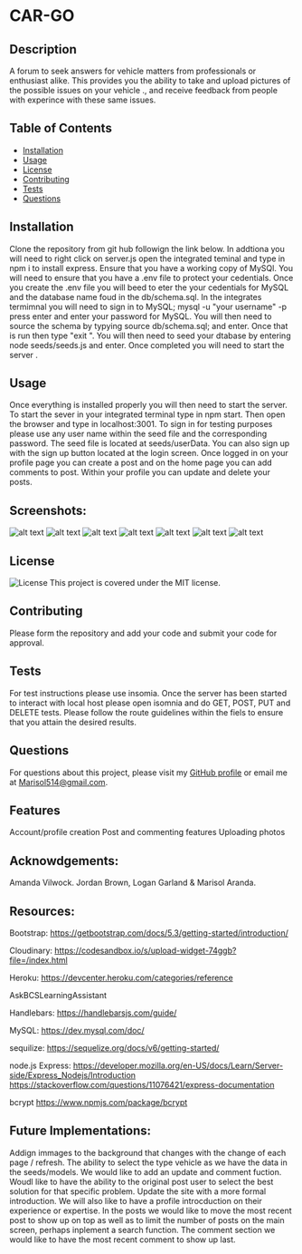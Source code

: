 
# CAR-GO

## Description
A forum to seek answers for vehicle matters from professionals or enthusiast alike. This provides you the ability to take and upload pictures of the possible issues     on your vehicle .,  and receive feedback from people with experince with these same issues. 

## Table of Contents
- [Installation](#installation)
- [Usage](#usage)
- [License](#license)
- [Contributing](#contributing)
- [Tests](#tests)
- [Questions](#questions)

## Installation
Clone the repository from git hub followign the link below. In addtiona you will need to right click on server.js open the integrated teminal and type in npm i to install express. Ensure that you have a working copy of MySQl. You will need to ensure that you have a .env file to protect your cedentials. Once you create the .env file you will beed to eter the your cedentials for MySQL and the database name foud in the db/schema.sql. In the integrates termimnal you will need to sign in to MySQL; mysql -u "your username" -p press enter and enter your password for MySQL.  You will then need to source the schema by typying  source db/schema.sql; and enter. Once that is run then type "exit ".  You will then need to seed your dtabase by entering node seeds/seeds.js and enter. Once completed you will need to start the server .

## Usage
Once everything is installed properly you will then need to start the server. To start the sever in your integrated terminal type in npm start. Then open the browser and type in localhost:3001. To sign in for testing purposes please use any user name within the seed file and the corresponding password. The seed file is located at seeds/userData. You can also sign  up with the sign up button located at the login  screen. Once logged in on your profile page you can create a post  and on the home page you can add comments to post. Within your profile you can update and delete your posts.

## Screenshots: 

![alt text](public/images/editpost.png) ![alt text](public/images/homepage.png) ![alt text](public/images/loginpage.png) ![alt text](public/images/newpost.png) ![alt text](public/images/profilepage.png) ![alt text](public/images/signup.png) ![alt text](public/images/singlepost.png)

## License
![License](https://img.shields.io/badge/License-MIT-blue.svg)
This project is covered under the MIT license.

## Contributing
Please form the repository and add your code and submit your code for approval.

## Tests
For test instructions please use insomia. Once the server has been started to interact with local host please open isomnia and do GET, POST, PUT and DELETE tests. Please follow the route guidelines within the fiels to ensure that you  attain the desired results. 

## Questions
For questions about this project, please visit my [GitHub profile](https://github.com/Marisol514) or email me at Marisol514@gmail.com.

## Features

Account/profile creation
Post and commenting features
Uploading photos

## Acknowdgements: 

Amanda Vilwock. Jordan Brown, Logan Garland & Marisol Aranda. 

## Resources: 

Bootstrap: https://getbootstrap.com/docs/5.3/getting-started/introduction/

Cloudinary: https://codesandbox.io/s/upload-widget-74ggb?file=/index.html

Heroku: https://devcenter.heroku.com/categories/reference

AskBCSLearningAssistant

Handlebars: https://handlebarsjs.com/guide/

MySQL: https://dev.mysql.com/doc/

sequilize: https://sequelize.org/docs/v6/getting-started/

node.js Express: https://developer.mozilla.org/en-US/docs/Learn/Server-side/Express_Nodejs/Introduction
                 https://stackoverflow.com/questions/11076421/express-documentation

bcrypt https://www.npmjs.com/package/bcrypt

## Future Implementations:

Addign immages to the background that changes with the change of each page / refresh. The ability to select the type vehicle as we have the data in the seeds/models. We would like to add an update and comment fuction. Woudl like to have the ability to the original post user to select the best solution for that specific problem. Update the site with a more formal introduction. We will also like to have a profile introcduction on their experience or expertise. In the posts we would like to move the most recent post to show up on top as well as to limit the number of posts on the main screen, perhaps inplement a search function. The comment section we would like to have the most recent comment to show up last.
